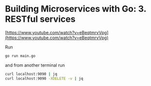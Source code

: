 # Building Microservices with Go: 3. RESTful services

[https://www.youtube.com/watch?v=eBeqtmrvVpg](https://www.youtube.com/watch?v=eBeqtmrvVpg)

Run

```bash
go run main.go
```

and from another terminal run

```bash
curl localhost:9090 | jq
curl localhost:9090 -XDELETE -v | jq
```

